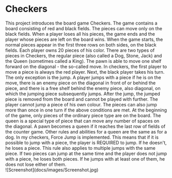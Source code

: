 <h1>Checkers</h1>
This project introduces the board game Checkers. The game contains a board consisting of red and black fields. The pieces can move only on the black fields. When a player loses all his pieces, the game ends and the player whose pieces are left on the board wins. When the game starts, the normal pieces appear in the first three rows on both sides, on the black fields. Each player owns 20 pieces of his color.
There are two types of pieces in Checkers, the regular piece (also called a Dog, Stone, Jack) and the Queen (sometimes called a King). The pawn is able to move one shelf forward on the diagonal - the so-called move. In checkers, the first player to move a piece is always the red player. Next, the black player takes his turn. 
The only exception is the jump. A player jumps with a piece if he is on the move, there is an enemy piece on the diagonal in front of or behind the piece, and there is a free shelf behind the enemy piece, also diagonal, on which the jumping piece subsequently jumps. After the jump, the jumped piece is removed from the board and cannot be played with further.
The player cannot jump a piece of his own colour. The pieces can also jump more than once in one turn if the above conditions are met. 
At the beginning of the game, only pieces of the ordinary piece type are on the board.
 The queen is a special type of piece that can move any number of spaces on the diagonal. A pawn becomes a queen if it reaches the last row of fields of the counter game. Other rules and abilities for a queen are the same as for a dog.
In my checkers, Force Jump is implemented. This means that if it is possible to jump with a piece, the player is REQUIRED to jump. If he doesn't, he loses a piece. This rule also applies to multiple jumps with the same piece.
If two pieces can jump at the same time and the player does not jump with a piece, he loses both pieces. If he jumps with at least one of them, he does not lose either of them.

<br>
![Screenshot](docs/images/Screenshot.jpg)
